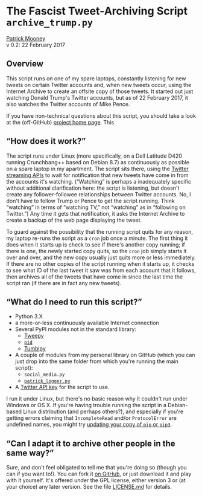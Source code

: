The Fascist Tweet-Archiving Script `archive_trump.py`
=====================================================

<a rel="me" href="http://patrickbrianmooney.nfshost.com/~patrick/">Patrick Mooney</a><br />
v 0.2: 22 February 2017

Overview
--------

This script runs on one of my spare laptops, constantly listening for new tweets on certain Twitter accounts and, when new tweets occur, using the Internet Archive to create an offsite copy of those tweets. It started out just watching Donald Trump's Twitter accounts, but as of 22 February 2017, it also watches the Twitter accounts of Mike Pence.

If you have non-technical questions about this script, you should take a look at the (off-GitHub) <a rel="me" href="">project home page</a>. This 

“How does it work?”
-------------------

The script runs under Linux (more specifically, on a Dell Latitude D420 running Crunchbang++ based on Debian 8.7) as continuously as possible on a spare laptop in my apartment. The script sits there, using the [Twitter streaming APIs](https://dev.twitter.com/streaming/overview) to wait for notification that new tweets have come in from the accounts it's watching. (“Watching” is perhaps a inadequately specific without additional clarification here: the script is listening, but doesn't create any follower-followee relationships between Twitter accounts. No, I don't have to follow Trump or Pence to get the script running. Think “watching” in terms of “watching TV,” not “watching” as in “following on Twitter.”) Any time it gets that notification, it asks the Internet Archive to create a backup of the web page displaying the tweet.

To guard against the possibility that the running script quits for any reason, my laptop re-runs the script as a `cron` job once a minute. The first thing it does when it starts up is check to see if there's another copy running; if there is one, the newly started copy quits, so the `cron` job simply starts it over and over, and the new copy usually just quits more or less immediately. If there are no other copies of the script running when it starts up, it checks to see what ID of the last tweet it saw was from each account that it follows, then archives all of the tweets that have come in since the last time the script ran (if there are in fact any new tweets).

“What do I need to run this script?”
------------------------------------

-   Python 3.X
-   a more-or-less continuously available Internet connection
-   Several PyPI modules not in the standard library:
    -   [Tweepy](http://www.tweepy.org)
    -   [`pid`](https://pypi.python.org/pypi/pid/)
    -   [Tumblpy](https://github.com/michaelhelmick/python-tumblpy)
-   A couple of modules from my personal library on GitHub (which you can just drop into the same folder from which you're running the main script):
    -   `social_media.py`
    -   [`patrick_logger.py`](https://github.com/patrick-brian-mooney/python-personal-library/blob/master/patrick_logger.py)
-   A [Twitter API key](http://stackoverflow.com/questions/1808855/getting-new-twitter-api-consumer-and-secret-keys) for the script to use.

I run it under Linux, but there's no basic reason why it couldn't run under Windows or OS X. If you're having trouble running the script in a Debian-based Linux distribution (and perhaps others?), and especially if you're getting errors claiming that `IncompleteRead` and/or `ProtocolError` are undefined names, you might try [updating your copy of `pip` or `pip3`](http://stackoverflow.com/questions/27341064/how-do-i-fix-importerror-cannot-import-name-incompleteread).

“Can I adapt it to archive other people in the same way?”
---------------------------------------------------------

Sure, and don't feel obligated to tell me that you're doing so (though you can if you want to!). You can fork it [on GitHub](https://github.com/patrick-brian-mooney/archive-trump), or just download it and play with it yourself. It's offered under the GPL license, either version 3 or (at your choice) any later version. See the file [LICENSE.md](https://github.com/patrick-brian-mooney/archive-trump/blob/master/LICENSE.md) for details.
